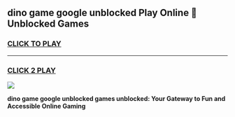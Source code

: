 
## dino game google unblocked Play Online 👋 Unblocked Games
<h3>
<a href="https://premium.freeplayer.one?title=dino_game_google_unblocked&ref=19F">CLICK TO PLAY</a></h3>
<hr>

<h3>
<a href="https://premium.freeplayer.one?title=dino_game_google_unblocked&ref=19F">CLICK 2 PLAY</a>
  
</h3>

<a href="https://premium.freeplayer.one?title=dino_game_google_unblocked&ref=19F"><img src="https://clearcache.store/games.png"></a>


**dino game google unblocked games unblocked: Your Gateway to Fun and Accessible Online Gaming**
